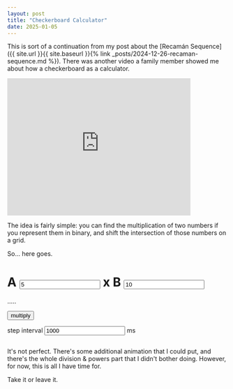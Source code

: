 ```yaml
---
layout: post
title: "Checkerboard Calculator"
date: 2025-01-05
---
```


This is sort of a continuation from my post about the [Recamán Sequence]({{ site.url }}{{ site.baseurl }}{% link _posts/2024-12-26-recaman-sequence.md %}).
There was another video a family member showed me about how a checkerboard as a calculator.

<iframe title="Why You Can't Bring Checkerboards to Math Exams" width="420" height="315" src="https://www.youtube.com/embed/_Qe_0aj4eEM" frameborder="0" allowfullscreen></iframe>

The idea is fairly simple: you can find the multiplication of two numbers if you represent them in binary, and shift the intersection of those numbers on a grid.

So... here goes.

<style>
	.board {
		display: flex;
		flex-direction: column;
	}
	.cellRow {
		display: flex;
	}
	.cell {
		text-align: center;
		vertical-align: middle;
		line-height: 30px;
		width: 30px;
		height: 30px;
		border: 1px solid black;
	}
	.jeton {
		position: absolute;
		top: 0;
		left: 0px;
		width: 22px;
		height: 22px;
		margin: 5px;
		border-radius: 50%;
		background-color: red;
		transition:
			left 1s,
			top 1s;
		will-change: left;
	}
	.jeton:hover {
		left: 20px;
	}
	.jeton-container {
  		position: relative;
		height: 100px;
		width: 100%;
	}
</style>

<label for ="a">A</label>
<input id ="a" type="number" value="5" max = 255 min = 1/>
x
<label for ="b">B</label>
<input id ="b" type="number" value="10" max = 255 min = 1/>
= 
<p id="result">.....</p>

<input id = "multiply" type="submit" value="multiply" onclick="operation(1)"/>
<!-- TODO multiply -->
<!--<input id = "divide" type="submit" value="divide" onclick="operation(-1)"/>-->

<label for ="interval">step interval</label>
<input id ="interval" type="number" value="1000" max = 10000 min = 1000/>
ms

<div id="board" class="board">
	<div id="jeton-container" style="position:relative;">
	</div>
</div>

<script>
	let size = 8

	//GLOBAL STATE BAD, but can't be asked for this, also DOM state exists outside of the operation, so whatevs
	var __jetons__ = []
	var __delete__ = []

	const delay = (duration) => new Promise(resolve => setTimeout(resolve, duration));

	async function operation(type) {
		let a 			= parseInt(document.getElementById("a").value)
		let b 			= parseInt(document.getElementById("b").value)
		let interval 	= parseInt(document.getElementById("interval").value)

		document.getElementById("abdisplay").innerHTML = `${b} \\ ${a}`
		document.getElementById("multiply").disabled = true
		//document.getElementById("divide").disabled = true
		document.getElementById("result").innerHTML = "....."

		let a2 = reverseBinaryArray(a)
		let b2 = reverseBinaryArray(b)

		a2.push(...Array(size - a2.length).fill(0))
		b2.push(...Array(size - b2.length).fill(0))
		a2.reverse()
		b2.reverse()
		console.log(a2)
		console.log(b2)

		let jetons = Array.from(Array(size), () => new Array(size).fill(0))
		__jetons__.length = 0

		//TODO could do animation for putting jetons on board

		let container = document.getElementById("jeton-container")
		container.textContent = ""
		for (var r = 0; r < size; r++) {
			for (var c = 0; c < size; c++) {
				if (a2[r] != 0 && b2[c] != 0) {
					jetons[r][c] = 1
					var jeton = document.createElement("div")
					jeton.className = "jeton"
					jeton.style.top = `${r * 32}px`
					jeton.style.left = `${c* 32}px`
					container.append(jeton)
					__jetons__.push({r: r, c: c, dom: jeton})

					document.getElementById(`row-${size - r - 1}`).style.backgroundColor = "red"
					document.getElementById(`column-${size - c - 1}`).style.backgroundColor = "red"
				}
			}
		}

		await delay(interval)
		await step(jetons, interval, type)

		document.getElementById("result").innerHTML = jetons[size - 1].reduce((acc, cv, i) => acc + Math.pow(2, (size - i - 1)) * cv, 0)
		document.getElementById("multiply").disabled = false
		//document.getElementById("divide").disabled = false
	}

	//Moves jetons by a singular step
	async function step(jetons, interval, type) {
		__delete__.forEach(e => e.dom.remove())

		console.log("step")
		console.log(jetons)

		await delay(interval)	//DEBUG for printing grid array
		
		let container = document.getElementById("jeton-container")
		var incomplete = false

		for (var r = size - 2; r >= 0; r--) {
			for (var c = size - 2; c >= 0; c--) {
				if (jetons[r][c] != 0) {
					if (r !== size - 2) {
						console.log(`${r}${c} is not zero`)
						incomplete = true 
					}

					//If there is already a value, shift left by 1 on the new row
					let jeton = __jetons__.find(e => e.r === r && e.c === c)

					if(jetons[r + 1][c - 1] != 0) {
						jetons[r + 1][c - 2] = 1
						jetons[r + 1][c - 1] = 0
						__delete__.push(jeton)
						__jetons__.slice(__jetons__.indexOf(jeton), 1)

						jeton.dom.style.left = `${(c - 2) * 32}px`
						jeton.dom.style.top = `${(r + 1)* 32}px`
						jeton.r = r + 1
						jeton.c = c - 2

						let existing = __jetons__.find(e => e.r === r + 1 && e.c === c - 1)
						existing.dom.style.left = `${(c - 2) * 32}px`
						existing.dom.style.top = `${(r + 1)* 32}px`
						existing.r = r + 1
						existing.c = c - 2
					} else {
						jetons[r + 1][c - 1] = 1
						jeton.dom.style.left = `${(c - 1) * 32}px`
						jeton.dom.style.top = `${(r + 1)* 32}px`
						jeton.r = r + 1
						jeton.c = c - 1
					}

					jetons[r][c] = 0
				}
			}
		}

		if (incomplete) {
			await delay(interval)
			return step(jetons, interval, type)
		} else {
			return jetons
		}
	}

	function reverseBinaryArray(base10) {
		var b2 = []
		var num = base10

		while(num > 0) {
			let q = num / 2 | 0
			let r = num % 2
			num = q
			b2.push(r)
		}

		return b2//b2.reverse()
	}

	function drawBoard() {
		let board = document.getElementById("board")

		for (var i = 1; i <= size; i++) {
			var row = document.createElement("div")
			row.className = "cellRow"

			for (var j = 0; j <= size; j++) {
				var cell = document.createElement("div")
				cell.className = "cell"

				if (j === size) {
					cell.innerHTML = Math.pow(2, size - i)
					cell.id = `row-${size - i}`
					row.append(cell)
					continue
				}

				cell.id = `${i}-${j}`

				if (i % 2 === 0) {
					if (j % 2 === 0) {
						cell.style.backgroundColor = "black"
					} else {
						cell.style.backgroundColor = "white"
					}
				} else {
					if (j % 2 === 0) {
						cell.style.backgroundColor = "white"
					} else {
						cell.style.backgroundColor = "black"
					}
				}
				row.append(cell)
			}
			board.append(row)
		}

		let numRow = document.createElement("div")
		numRow.className = "cellRow"
		for (var j = 1; j <= size; j++) {
			var cell = document.createElement("div")
			cell.className = "cell"
			cell.innerHTML = Math.pow(2, size - j)
			cell.id = `column-${size - j}`
			numRow.append(cell)
		}
		var ab = document.createElement("div")
		ab.className = "cell"
		ab.id = "abdisplay"
		ab.style.fontSize = ".5em"
		numRow.append(ab)
		board.append(numRow)
	}

	drawBoard()
</script>

It's not perfect.
There's some additional animation that I could put, and there's the whole division & powers part that I didn't bother doing.
However, for now, this is all I have time for.

Take it or leave it.
